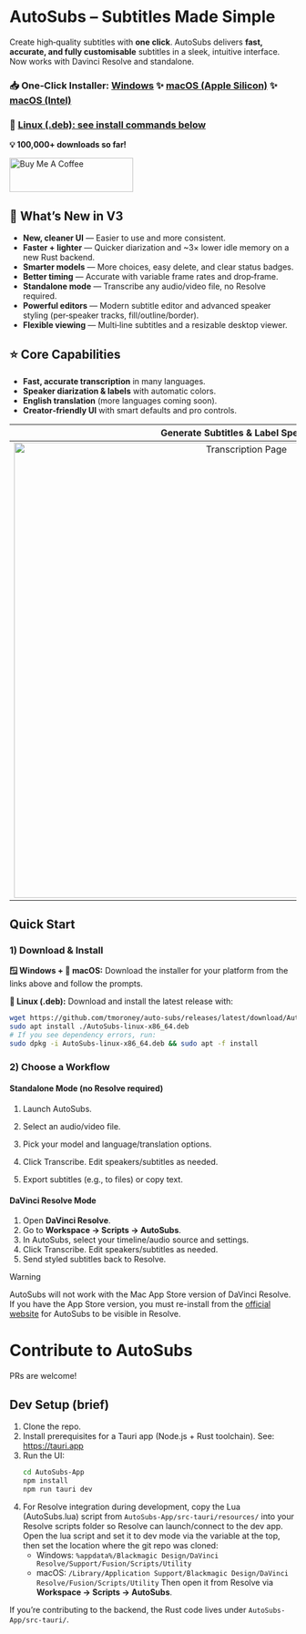# AutoSubs – Subtitles Made Simple
Create high‑quality subtitles with **one click**. AutoSubs delivers **fast, accurate, and fully customisable** subtitles in a sleek, intuitive interface. Now works with Davinci Resolve and standalone.

### 📥 One‑Click Installer: [Windows](https://github.com/tmoroney/auto-subs/releases/latest/download/AutoSubs-windows-x86_64.exe) ✨ [macOS (Apple Silicon)](https://github.com/tmoroney/auto-subs/releases/latest/download/AutoSubs-Mac-ARM.pkg) ✨ [macOS (Intel)](https://github.com/tmoroney/auto-subs/releases/latest/download/AutoSubs-Mac-Intel.pkg)

### 🐧 [Linux (.deb): see install commands below](#quick-start)

**💡 100,000+ downloads so far!**

<a href="https://www.buymeacoffee.com/tmoroney" target="_blank"><img src="https://cdn.buymeacoffee.com/buttons/v2/default-yellow.png" alt="Buy Me A Coffee" style="height: 60px !important;width: 217px !important;" ></a>

## 🚀 What’s New in V3
- **New, cleaner UI** — Easier to use and more consistent.
- **Faster + lighter** — Quicker diarization and ~3× lower idle memory on a new Rust backend.
- **Smarter models** — More choices, easy delete, and clear status badges.
- **Better timing** — Accurate with variable frame rates and drop‑frame.
- **Standalone mode** — Transcribe any audio/video file, no Resolve required.
- **Powerful editors** — Modern subtitle editor and advanced speaker styling (per‑speaker tracks, fill/outline/border).
- **Flexible viewing** — Multi‑line subtitles and a resizable desktop viewer.

## ⭐ Core Capabilities
- **Fast, accurate transcription** in many languages.
- **Speaker diarization & labels** with automatic colors.
- **English translation** (more languages coming soon).
- **Creator‑friendly UI** with smart defaults and pro controls.

Generate Subtitles & Label Speakers |  Advanced Settings
:-------------------------:|:-------------------------:
<img width="800" alt="Transcription Page" src="https://github.com/user-attachments/assets/ca00769b-93e2-4127-b604-a9108bf8451a"> | <img width="800" alt="Advanced Settings" src="https://github.com/user-attachments/assets/be1a111a-71c5-4d8d-ad8c-d9e889e3e7ab">


## Quick Start
### 1) Download & Install

**🪟 Windows + 🍎 macOS:** 
Download the installer for your platform from the links above and follow the prompts.

**🐧 Linux (.deb):**
Download and install the latest release with:
```bash
wget https://github.com/tmoroney/auto-subs/releases/latest/download/AutoSubs-linux-x86_64.deb
sudo apt install ./AutoSubs-linux-x86_64.deb
# If you see dependency errors, run:
sudo dpkg -i AutoSubs-linux-x86_64.deb && sudo apt -f install
```

### 2) Choose a Workflow
#### Standalone Mode (no Resolve required)
1. Launch AutoSubs.
2. Select an audio/video file.
3. Pick your model and language/translation options.

4. Click Transcribe. Edit speakers/subtitles as needed.
5. Export subtitles (e.g., to files) or copy text.

#### DaVinci Resolve Mode
1. Open **DaVinci Resolve**.
2. Go to **Workspace → Scripts → AutoSubs**.
3. In AutoSubs, select your timeline/audio source and settings.
4. Click Transcribe. Edit speakers/subtitles as needed.
5. Send styled subtitles back to Resolve.

> [!WARNING]
> AutoSubs will not work with the Mac App Store version of DaVinci Resolve. If you have the App Store version, you must re-install from the [official website](https://www.blackmagicdesign.com/products/davinciresolve/) for AutoSubs to be visible in Resolve.

# Contribute to AutoSubs
PRs are welcome!

## Dev Setup (brief)
1. Clone the repo.
2. Install prerequisites for a Tauri app (Node.js + Rust toolchain). See: https://tauri.app
3. Run the UI:
   ```bash
   cd AutoSubs-App
   npm install
   npm run tauri dev
   ```
4. For Resolve integration during development, copy the Lua (AutoSubs.lua) script from `AutoSubs-App/src-tauri/resources/` into your Resolve scripts folder so Resolve can launch/connect to the dev app. Open the lua script and set it to dev mode via the variable at the top, then set the location where the git repo was cloned:
   - Windows: `%appdata%/Blackmagic Design/DaVinci Resolve/Support/Fusion/Scripts/Utility`
   - macOS: `/Library/Application Support/Blackmagic Design/DaVinci Resolve/Fusion/Scripts/Utility`
   Then open it from Resolve via **Workspace → Scripts → AutoSubs**.

If you’re contributing to the backend, the Rust code lives under `AutoSubs-App/src-tauri/`.
